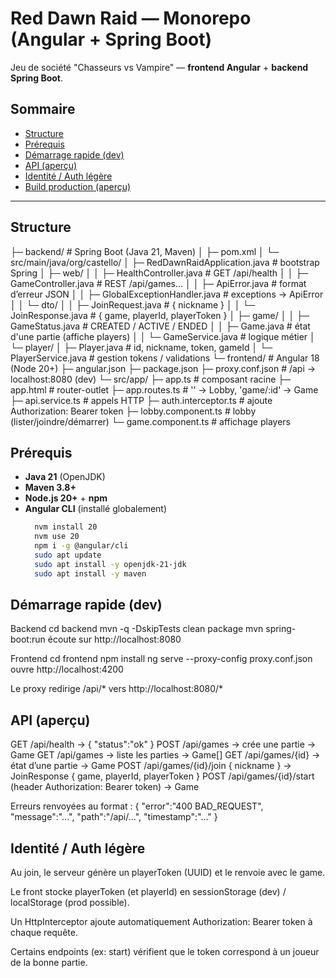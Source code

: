 # Red Dawn Raid — Monorepo (Angular + Spring Boot)

Jeu de société "Chasseurs vs Vampire" — **frontend Angular** + **backend Spring Boot**.

## Sommaire
- [Structure](#structure)
- [Prérequis](#prérequis)
- [Démarrage rapide (dev)](#démarrage-rapide-dev)
- [API (aperçu)](#api-aperçu)
- [Identité / Auth légère](#identité--auth-légère)
- [Build production (aperçu)](#build-production-aperçu)

---

## Structure
├─ backend/ # Spring Boot (Java 21, Maven)
│ ├─ pom.xml
│ └─ src/main/java/org/castello/
│ ├─ RedDawnRaidApplication.java # bootstrap Spring
│ ├─ web/
│ │ ├─ HealthController.java # GET /api/health
│ │ ├─ GameController.java # REST /api/games...
│ │ ├─ ApiError.java # format d’erreur JSON
│ │ ├─ GlobalExceptionHandler.java # exceptions -> ApiError
│ │ └─ dto/
│ │ ├─ JoinRequest.java # { nickname }
│ │ └─ JoinResponse.java # { game, playerId, playerToken }
│ ├─ game/
│ │ ├─ GameStatus.java # CREATED / ACTIVE / ENDED
│ │ ├─ Game.java # état d'une partie (affiche players)
│ │ └─ GameService.java # logique métier
│ └─ player/
│ ├─ Player.java # id, nickname, token, gameId
│ └─ PlayerService.java # gestion tokens / validations
└─ frontend/ # Angular 18 (Node 20+)
├─ angular.json
├─ package.json
├─ proxy.conf.json # /api -> localhost:8080
 (dev)
└─ src/app/
├─ app.ts # composant racine
├─ app.html # router-outlet
├─ app.routes.ts # '' -> Lobby, 'game/:id' -> Game
├─ api.service.ts # appels HTTP
├─ auth.interceptor.ts # ajoute Authorization: Bearer token
├─ lobby.component.ts # lobby (lister/joindre/démarrer)
└─ game.component.ts # affichage players

## Prérequis

- **Java 21** (OpenJDK)  
- **Maven 3.8+**
- **Node.js 20+** + **npm**  
- **Angular CLI** (installé globalement)  
  ```bash
    nvm install 20
    nvm use 20
    npm i -g @angular/cli
    sudo apt update
    sudo apt install -y openjdk-21-jdk
    sudo apt install -y maven
  ```

## Démarrage rapide (dev)
Backend
cd backend
mvn -q -DskipTests clean package
mvn spring-boot:run
écoute sur http://localhost:8080

Frontend
cd frontend
npm install
ng serve --proxy-config proxy.conf.json
ouvre http://localhost:4200


Le proxy redirige /api/* vers http://localhost:8080/*

## API (aperçu)
GET /api/health → { "status":"ok" }
POST /api/games → crée une partie -> Game
GET /api/games → liste les parties -> Game[]
GET /api/games/{id} → état d’une partie -> Game
POST /api/games/{id}/join { nickname } → JoinResponse { game, playerId, playerToken }
POST /api/games/{id}/start (header Authorization: Bearer token) → Game

Erreurs renvoyées au format :
{ "error":"400 BAD_REQUEST", "message":"...", "path":"/api/...", "timestamp":"..." }

## Identité / Auth légère
Au join, le serveur génère un playerToken (UUID) et le renvoie avec le game.

Le front stocke playerToken (et playerId) en sessionStorage (dev) / localStorage (prod possible).

Un HttpInterceptor ajoute automatiquement Authorization: Bearer token à chaque requête.

Certains endpoints (ex: start) vérifient que le token correspond à un joueur de la bonne partie.